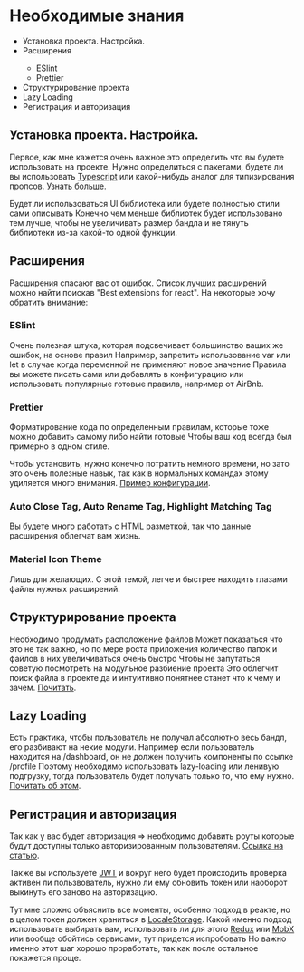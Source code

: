 # Необходимые знания

<ul>
    <li>Установка проекта. Настройка.</li>
    <li>Расширения</li>
    <ul>
        <li>ESlint</li>
        <li>Prettier</li>
    </ul>
    <li>Структурирование проекта</li>
    <li>Lazy Loading</li>
    <li>Регистрация и авторизация</li>
</ul>

## Установка проекта. Настройка.
   Первое, как мне кажется очень важное это определить что вы будете использовать на проекте.
Нужно определиться с пакетами, будете ли вы использовать <a href="https://www.typescriptlang.org">Typescript</a> или какой-нибудь аналог для типизирования пропсов. <a href="https://ru.reactjs.org/docs/typechecking-with-proptypes.html">Узнать больше</a>.

Будет ли использоваться UI библиотека или будете полностью стили сами описывать
Конечно чем меньше библиотек будет использовано тем лучше, чтобы не увеличивать размер бандла и не тянуть библиотеки из-за какой-то одной функции.

## Расширения

   Расширения спасают вас от ошибок. Список лучших расширений можно найти поискав "Best extensions for react".
На некоторые хочу обратить внимание:
### ESlint

   Очень полезная штука, которая подсвечивает большинство ваших же ошибок, на основе правил
   Например, запретить использование var или let в случае когда переменной не применяют новое значение
   Правила вы можете писать сами или добавлять в конфигурацию или использовать популярные готовые правила, например от AirBnb.
### Prettier  
   Форматирование кода по определенным правилам, которые тоже можно добавить самому либо найти готовые
   Чтобы ваш код всегда был примерно в одном стиле.

   Чтобы установить, нужно конечно потратить немного времени, но зато это очень полезные навык, так как в нормальных командах этому удиляется много внимания. <a href="https://www.imaginarycloud.com/blog/how-to-configure-eslint-prettier-in-react/">Пример конфигурации</a>.

### Auto Close Tag, Auto Rename Tag, Highlight Matching Tag 

Вы будете много работать с HTML разметкой, так что данные расширения облегчат вам жизнь.

### Material Icon Theme 
Лишь для желающих. С этой темой, легче и быстрее находить глазами файлы нужных расширений. 

## Структурирование проекта
   Необходимо продумать расположение файлов
Может показаться что это не так важно, но по мере роста приложения количество папок и файлов в них увеличиваться очень быстро
Чтобы не запутаться советую посмотреть на модульное разбиение проекта
Это облегчит поиск файла в проекте да и интуитивно понятнее станет что к чему и зачем. <a href="https://habr.com/ru/company/ruvds/blog/460793/">Почитать</a>.

## Lazy Loading
   Есть практика, чтобы пользователь не получал абсолютно весь бандл, его разбивают на некие модули.
Например если пользователь находится на /dashboard, он не должен получить компоненты по ссылке /profile
Поэтому необходимо использовать lazy-loading или ленивую подгрузку, тогда пользователь будет получать только то, что ему нужно. <a href="https://linguinecode.com/post/code-splitting-react-router-with-react-lazy-and-react-suspense">Почитать об этом</a>.

## Регистрация и авторизация
   Так как у вас будет авторизация => необходимо добавить роуты которые будут доступны только авторизированным пользователям. <a href="https://medium.com/front-end-weekly/how-to-create-private-route-with-react-router-v6-fa4b9d74cb55">Ссылка на статью</a>.
   
   Также вы используете <a href="https://jwt.io">JWT</a> и вокруг него будет происходить проверка активен ли пользвователь, нужно ли ему обновить токен или наоборот выкинуть его заново на авторизацию.
   
   Тут мне сложно объяснить все моменты, особенно подход в реакте, но в целом токен должен храниться в <a href="https://medium.com/codex/json-web-token-authentication-on-react-redux-982e5f003422">LocaleStorage</a>.
Какой именно подход использовать выбирать вам, использовать ли для этого <a href="https://redux.js.org">Redux</a> или <a href="https://mobx.js.org/README.html">MobX</a> или вообще обойтись сервисами, тут придется испробовать
Но важно именно этот шаг хорошо проработать, так как после остальное покажется проще.
